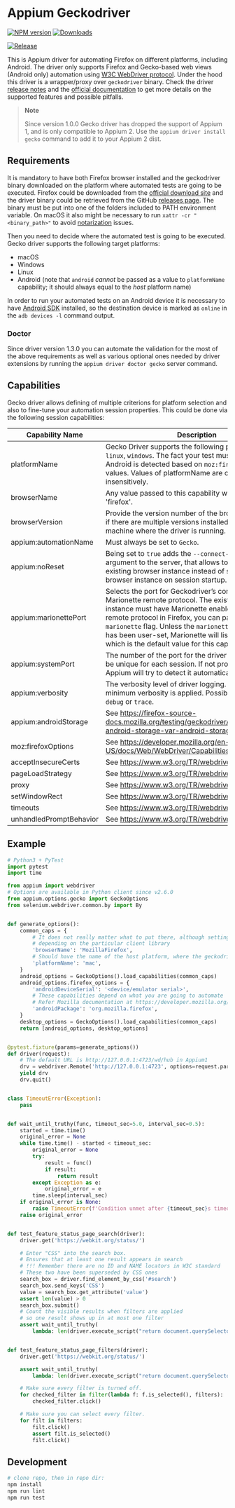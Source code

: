 Appium Geckodriver
====

[![NPM version](http://img.shields.io/npm/v/appium-geckodriver.svg)](https://npmjs.org/package/appium-geckodriver)
[![Downloads](http://img.shields.io/npm/dm/appium-geckodriver.svg)](https://npmjs.org/package/appium-geckodriver)

[![Release](https://github.com/appium/appium-geckodriver/actions/workflows/publish.js.yml/badge.svg)](https://github.com/appium/appium-geckodriver/actions/workflows/publish.js.yml)

This is Appium driver for automating Firefox on different platforms, including Android.
The driver only supports Firefox and Gecko-based web views (Android only) automation using [W3C WebDriver protocol](https://www.w3.org/TR/webdriver/).
Under the hood this driver is a wrapper/proxy over `geckodriver` binary. Check the driver [release notes](https://github.com/mozilla/geckodriver/releases) and the [official documentation](https://developer.mozilla.org/en-US/docs/Web/WebDriver/Capabilities) to get more details on the supported features and possible pitfalls.

> **Note**
>
> Since version 1.0.0 Gecko driver has dropped the support of Appium 1, and is only compatible to Appium 2. Use the `appium driver install gecko`
> command to add it to your Appium 2 dist.

## Requirements

It is mandatory to have both Firefox browser installed and the geckodriver binary downloaded on the platform where automated tests are going to be executed. Firefox could be downloaded from the [official download site](https://www.mozilla.org/en-GB/firefox/all/) and the driver binary could be retrieved from the GitHub [releases page](https://github.com/mozilla/geckodriver/releases). The binary must be put into one of the folders included to PATH environment variable. On macOS it also might be necessary to run `xattr -cr "<binary_path>"` to avoid [notarization](https://firefox-source-docs.mozilla.org/testing/geckodriver/Notarization.html) issues.

Then you need to decide where the automated test is going to be executed. Gecko driver supports the following target platforms:
 - macOS
 - Windows
 - Linux
 - Android (note that `android` *cannot* be passed as a value to `platformName` capability; it should always equal to the *host* platform name)

In order to run your automated tests on an Android device it is necessary to have [Android SDK](https://developer.android.com/studio) installed, so the destination device is marked as `online` in the `adb devices -l` command output.

### Doctor

Since driver version 1.3.0 you can automate the validation for the most of the above
requirements as well as various optional ones needed by driver extensions by running the
`appium driver doctor gecko` server command.

## Capabilities

Gecko driver allows defining of multiple criterions for platform selection and also to fine-tune your automation session properties. This could be done via the following session capabilities:

Capability Name | Description
--- | ---
platformName | Gecko Driver supports the following platforms: `mac`, `linux`, `windows`. The fact your test must be executed on Android is detected based on `moz:firefoxOptions` entry values. Values of platformName are compared case-insensitively.
browserName | Any value passed to this capability will be changed to 'firefox'.
browserVersion | Provide the version number of the browser to automate if there are multiple versions installed on the same machine where the driver is running.
appium:automationName | Must always be set to `Gecko`.
appium:noReset | Being set to `true` adds the `--connect-existing` argument to the server, that allows to connect to an existing browser instance instead of starting a new browser instance on session startup.
appium:marionettePort | Selects the port for Geckodriver’s connection to the Marionette remote protocol. The existing Firefox instance must have Marionette enabled. To enable the remote protocol in Firefox, you can pass the `-marionette` flag. Unless the `marionette.port` preference has been user-set, Marionette will listen on port `2828`, which is the default value for this capability.
appium:systemPort | The number of the port for the driver to listen on. Must be unique for each session. If not provided then Appium will try to detect it automatically.
appium:verbosity | The verbosity level of driver logging. By default minimum verbosity is applied. Possible values are `debug` or `trace`.
appium:androidStorage | See https://firefox-source-docs.mozilla.org/testing/geckodriver/Flags.html#code-android-storage-var-android-storage-var-code
moz:firefoxOptions | See https://developer.mozilla.org/en-US/docs/Web/WebDriver/Capabilities/firefoxOptions
acceptInsecureCerts | See https://www.w3.org/TR/webdriver/#capabilities
pageLoadStrategy | See https://www.w3.org/TR/webdriver/#capabilities
proxy | See https://www.w3.org/TR/webdriver/#capabilities
setWindowRect | See https://www.w3.org/TR/webdriver/#capabilities
timeouts | See https://www.w3.org/TR/webdriver/#capabilities
unhandledPromptBehavior | See https://www.w3.org/TR/webdriver/#capabilities

## Example

```python
# Python3 + PyTest
import pytest
import time

from appium import webdriver
# Options are available in Python client since v2.6.0
from appium.options.gecko import GeckoOptions
from selenium.webdriver.common.by import By


def generate_options():
    common_caps = {
        # It does not really matter what to put there, although setting 'Firefox' might cause a failure
        # depending on the particular client library
        'browserName': 'MozillaFirefox',
        # Should have the name of the host platform, where the geckodriver binary is deployed
        'platformName': 'mac',
    }
    android_options = GeckoOptions().load_capabilities(common_caps)
    android_options.firefox_options = {
        'androidDeviceSerial': '<device/emulator serial>',
        # These capabilities depend on what you are going to automate
        # Refer Mozilla documentation at https://developer.mozilla.org/en-US/docs/Web/WebDriver/Capabilities/firefoxOptions for more details
        'androidPackage': 'org.mozilla.firefox',
    }
    desktop_options = GeckoOptions().load_capabilities(common_caps)
    return [android_options, desktop_options]


@pytest.fixture(params=generate_options())
def driver(request):
    # The default URL is http://127.0.0.1:4723/wd/hub in Appium1
    drv = webdriver.Remote('http://127.0.0.1:4723', options=request.param)
    yield drv
    drv.quit()


class TimeoutError(Exception):
    pass


def wait_until_truthy(func, timeout_sec=5.0, interval_sec=0.5):
    started = time.time()
    original_error = None
    while time.time() - started < timeout_sec:
        original_error = None
        try:
            result = func()
            if result:
                return result
        except Exception as e:
            original_error = e
        time.sleep(interval_sec)
    if original_error is None:
        raise TimeoutError(f'Condition unmet after {timeout_sec}s timeout')
    raise original_error


def test_feature_status_page_search(driver):
    driver.get('https://webkit.org/status/')

    # Enter "CSS" into the search box.
    # Ensures that at least one result appears in search
    # !!! Remember there are no ID and NAME locators in W3C standard
    # These two have been superseded by CSS ones
    search_box = driver.find_element_by_css('#search')
    search_box.send_keys('CSS')
    value = search_box.get_attribute('value')
    assert len(value) > 0
    search_box.submit()
    # Count the visible results when filters are applied
    # so one result shows up in at most one filter
    assert wait_until_truthy(
        lambda: len(driver.execute_script("return document.querySelectorAll('li.feature:not(.is-hidden)')")) > 0)


def test_feature_status_page_filters(driver):
    driver.get('https://webkit.org/status/')

    assert wait_until_truthy(
        lambda: len(driver.execute_script("return document.querySelectorAll('.filter-toggle')")) == 7)

    # Make sure every filter is turned off.
    for checked_filter in filter(lambda f: f.is_selected(), filters):
        checked_filter.click()

    # Make sure you can select every filter.
    for filt in filters:
        filt.click()
        assert filt.is_selected()
        filt.click()
```

## Development

```bash
# clone repo, then in repo dir:
npm install
npm run lint
npm run test
```
